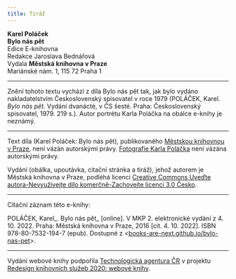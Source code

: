 ```yaml
---
title: Tiráž
---
```


**Karel Poláček**  
**Bylo nás pět**  
Edice E-knihovna  
Redakce Jaroslava Bednářová  
Vydala **Městská knihovna v Praze**  
Mariánské nám. 1, 115 72 Praha 1  
[^1]: Dětská hra s malým dřevěným špalíkem a tyčkou, kterým se špalík odpaluje do dálky. _Pozn. red._  
[^2]: Skrofulosa – tuberkulóza mízních uzlin. _Pozn. red._  
[^3]: Sharkovky – dobrodružství detektiva Toma Sharka, kliftonky – dobrodružné příběhy detektiva Léona Cliftona. _Pozn. red._  
[^4]: Horia a Gloska – postavy z loutkových her Matěje Kopeckého. _Pozn. red_.  
[^5]: Kravaty. _Pozn. red._  
[^6]: Drze lhát, vymýšlet si. _Pozn. red._  
[^7]: Křeslo. _Pozn. red._  
[^8]: Katecheta, učitel náboženství. _Pozn. red._  
[^9]: Artilerie – dělostřelectvo. _Pozn. red._  
[^10]: Pýr, plevel. _Pozn. red._  
[^11]: Zoraná, měkká půda. _Pozn. red._  
[^12]: Stěhovací vůz. _Pozn. red._  
[^13]: Zkvaknout – rázně odbýt, vykašlat se. _Pozn. red._  
[^14]: K večeru. _Pozn. red._  
[^15]: Orientální cukrovinka vyrobená z ořechů a lisované hroznové šťávy. _Pozn. red._  
[^16]: _Miloslav Vlnovský, Bremský kormidelník_ – dobrodružný román o trosečnících. _Pozn. red._  
[^17]: Koryto nebo žlab vedoucí vodu nad zemí na mlýnské kolo. _Pozn. red._  
[^18]: Marodí, lehce stoná. _Pozn. red._  
[^19]: Druh melodické hudební ozdoby. _Pozn. red._  
[^20]: Stolička. _Pozn. red._  
[^21]: Prosklená skříň na nádobí, vitrína (z něm. Glaskasten). _Pozn. red._  
[^22]: Pilná, spěšná práce (z něm. Postarbeit). _Pozn. red_.  
[^23]: Skleněný poklop, pod který se dříve ukládaly památeční věci nebo sošky svatých z vosku, aby se na ně neprášilo. _Pozn. red._  
[^24]: Zanícený pupínek na kůži. _Pozn. red._  
[^25]: Napříč. _Pozn. red._  
[^26]: Drogista, majitel drogerie. _Pozn. red._  
[^27]: Brýle upevňované pouze na nos. _Pozn. red._  
[^28]: Kožená nebo plátěná přilba. _Pozn. red._  
[^29]: Bodná a sečná zbraň. _Pozn. red._  
[^30]: Šatník, prádelník. _Pozn. red._  
[^31]: Okolky, cavyky. _Pozn. red._  
[^32]: Zkouška. _Pozn. red._  
[^33]: Zde: podšívka. _Pozn. red._  
[^34]: Místo mezi kamny a zdí, kde se dá sedět, příp. ležet. _Pozn. red._  
[^35]: Pletenec vlasů, cop, vrkoč. _Pozn. red._  
V MKP 2. elektronické vydání z 4. 10. 2022.

***

Znění tohoto textu vychází z díla Bylo nás pět tak, jak bylo vydáno nakladatelstvím Československý spisovatel v roce 1979 (POLÁČEK, Karel. _Bylo nás pět._ Vydání dvanácté, v ČS šesté. Praha: Československý spisovatel, 1979. 219 s.).
Autor portrétu Karla Poláčka na obálce e-knihy je neznámý.

***


Text díla (Karel Poláček: Bylo nás pět), publikovaného [Městskou knihovnou v Praze](http://www.mlp.cz/), není vázán autorskými právy.
[Fotografie Karla Poláčka](https://cs.wikipedia.org/wiki/Karel_Pol%C3%A1%C4%8Dek#/media/File:Karel_Pol%C3%A1%C4%8Dek_(1892-1945).jpg) není vázána autorskými právy.


Vydání (obálka, upoutávka, citační stránka a tiráž), jehož autorem je Městská knihovna v Praze, podléhá licenci [Creative Commons Uveďte autora-Nevyužívejte dílo komerčně-Zachovejte licenci 3.0 Česko](http://creativecommons.org/licenses/by-nc-sa/3.0/cz/).

***

Citační záznam této e-knihy:

POLÁČEK, Karel_. Bylo nás pět_ \[online\]. V MKP 2. elektronické vydání z 4. 10. 2022. Praha: Městská knihovna v Praze, 2016 \[cit. 4. 10. 2022]. ISBN 978-80-7532-194-7 (epub). Dostupné z <[books-are-next.github.io/bylo-nas-pet](https://books-are-next.github.io/bylo-nas-pet/)>.

***

Vydání webové knihy podpořila [Technologická agentura ČR](https://www.tacr.cz/) v projektu [Redesign knihovních služeb 2020: webové knihy](https://starfos.tacr.cz/cs/project/TL04000391).